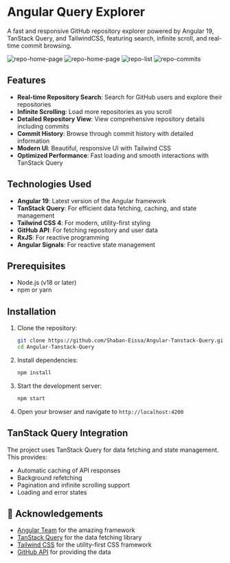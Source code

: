 # Angular Query Explorer
A fast and responsive GitHub repository explorer powered by Angular 19, TanStack Query, and TailwindCSS, featuring search, infinite scroll, and real-time commit browsing.

<img style="max-width: 100%; height: auto;" alt="repo-home-page" src="https://github.com/user-attachments/assets/c383aaf2-39bc-4216-96f6-51ae3d5e0e78" />
<img style="max-width: 100%; height: auto;" alt="repo-home-page" src="https://github.com/user-attachments/assets/0cec11aa-a40a-4851-8dd4-a2f0edb1b981" />
<img style="max-width: 100%; height: auto;" alt="repo-list" src="https://github.com/user-attachments/assets/9a52bd41-4570-45f2-93cc-9334a6b1c634" />
<img style="max-width: 100%; height: auto;" alt="repo-commits" src="https://github.com/user-attachments/assets/0438d7e1-53f4-4949-a362-10c6510a849b" />


## Features

- **Real-time Repository Search**: Search for GitHub users and explore their repositories
- **Infinite Scrolling**: Load more repositories as you scroll
- **Detailed Repository View**: View comprehensive repository details including commits
- **Commit History**: Browse through commit history with detailed information
- **Modern UI**: Beautiful, responsive UI with Tailwind CSS
- **Optimized Performance**: Fast loading and smooth interactions with TanStack Query

## Technologies Used

- **Angular 19**: Latest version of the Angular framework
- **TanStack Query**: For efficient data fetching, caching, and state management
- **Tailwind CSS 4**: For modern, utility-first styling
- **GitHub API**: For fetching repository and user data
- **RxJS**: For reactive programming
- **Angular Signals**: For reactive state management

## Prerequisites

- Node.js (v18 or later)
- npm or yarn

## Installation

1. Clone the repository:
   ```bash
   git clone https://github.com/Shaban-Eissa/Angular-Tanstack-Query.git
   cd Angular-Tanstack-Query
   ```

2. Install dependencies:
   ```bash
   npm install
   ```

3. Start the development server:
   ```bash
   npm start
   ```

4. Open your browser and navigate to `http://localhost:4200`


## TanStack Query Integration

The project uses TanStack Query for data fetching and state management. This provides:

- Automatic caching of API responses
- Background refetching
- Pagination and infinite scrolling support
- Loading and error states

## 🙏 Acknowledgements

- [Angular Team](https://angular.dev) for the amazing framework
- [TanStack Query](https://tanstack.com/query) for the data fetching library
- [Tailwind CSS](https://tailwindcss.com) for the utility-first CSS framework
- [GitHub API](https://docs.github.com/en/rest) for providing the data


